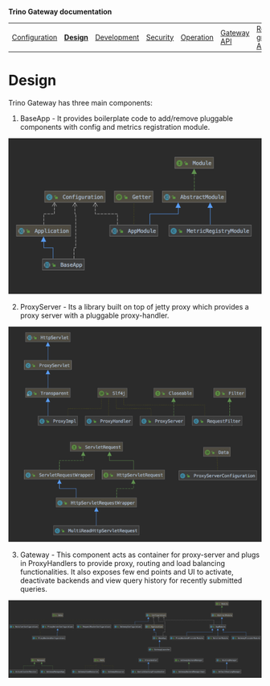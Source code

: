 **Trino Gateway documentation**

<table>
  <tr>
    <td><a href="configuration.md">Configuration</a></td>
    <td><b><a href="design.md">Design</a></b></td>
    <td><a href="development.md">Development</a></td>
    <td><a href="security.md">Security</a></td>
    <td><a href="operation.md">Operation</a></td>
    <td><a href="gateway-api.md">Gateway API</a></td>
    <td><a href="resource-groups-api.md">Resource groups API</a></td>
    <td><a href="routing-rules.md">Routing rules</a></td>
    <td><a href="references.md">References</a></td>
    <td><a href="release-notes.md">Release notes</a></td>
  </tr>
</table>

# Design

Trino Gateway has three main components:

1. BaseApp - It provides boilerplate code to add/remove pluggable components
   with config and metrics registration module.

![BaseApp Class Diagram](assets/BaseApp-classes.png)

2. ProxyServer - Its a library built on top of jetty proxy which provides a
   proxy server with a pluggable proxy-handler.

![ProxyServer Class Diagram](assets/ProxyServer-classes.png)

3. Gateway - This component acts as container for proxy-server and plugs in
   ProxyHandlers to provide proxy, routing and load balancing functionalities. It
   also exposes few end points and UI to activate, deactivate backends and view
   query history for recently submitted queries.

![TrinoGateway Class Diagram](assets/TrinoGateway-classes.png)

